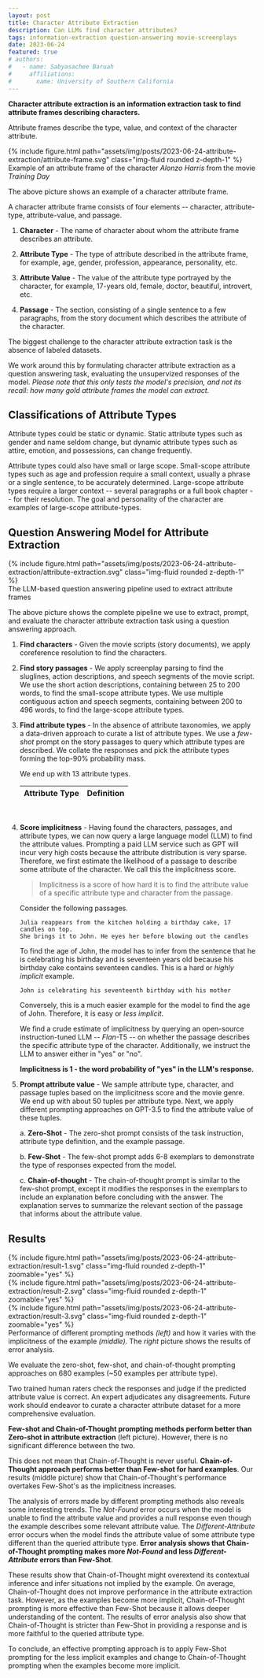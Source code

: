 ```yaml
---
layout: post
title: Character Attribute Extraction
description: Can LLMs find character attributes?
tags: information-extraction question-answering movie-screenplays
date: 2023-06-24
featured: true
# authors:
#   - name: Sabyasachee Baruah
#     affiliations:
#       name: University of Southern California
---
```


**Character attribute extraction is an information extraction task to find attribute frames describing characters.**

Attribute frames describe the type, value, and context of the character attribute.

<div class="row mt-3">
    <div class="col-sm mt-3 mt-md-0">
        {% include figure.html path="assets/img/posts/2023-06-24-attribute-extraction/attribute-frame.svg" 
        class="img-fluid rounded z-depth-1" %}
    </div>
</div>
<div class="caption">
    Example of an attribute frame of the character <i>Alonzo Harris</i> from the movie <i>Training Day</i>
</div>

The above picture shows an example of a character attribute frame.

A character attribute frame consists of four elements -- character, attribute-type, attribute-value, and passage.

1.  **Character** -
    The name of character about whom the attribute frame describes an attribute.

2.  **Attribute Type** -
    The type of attribute described in the attribute frame, for example, age, gender, profession, appearance, 
    personality, etc.

3.  **Attribute Value** -
    The value of the attribute type portrayed by the character, for example, 17-years old, female, doctor, beautiful,
    introvert, etc.

4.  **Passage** -
    The section, consisting of a single sentence to a few paragraphs, from the story document which describes the
    attribute of the character.

The biggest challenge to the character attribute extraction task is the absence of labeled datasets.

We work around this by formulating character attribute extraction as a question answering task, evaluating the
unsupervized responses of the model.
*Please note that this only tests the model's precision, and not its recall: how many gold attribute frames the model
can extract.*

## Classifications of Attribute Types

Attribute types could be static or dynamic.
Static attribute types such as gender and name seldom change, but dynamic attribute types such as attire, emotion, and
possessions, can change frequently.

Attribute types could also have small or large scope.
Small-scope attribute types such as age and profession require a small context, usually a phrase or a single sentence,
to be accurately determined.
Large-scope attribute types require a larger context -- several paragraphs or a full book chapter -- for their
resolution.
The goal and personality of the character are examples of large-scope attribute-types.

## Question Answering Model for Attribute Extraction

<div class="row">
    <div class="col-sm mt-3 mt-md-0">
        {% include figure.html path="assets/img/posts/2023-06-24-attribute-extraction/attribute-extraction.svg" 
        class="img-fluid rounded z-depth-1" %}
    </div>
</div>
<div class="caption">
    The LLM-based question answering pipeline used to extract attribute frames
</div>

The above picture shows the complete pipeline we use to extract, prompt, and evaluate the character attribute
extraction task using a question answering approach.

1.  **Find characters** -
    Given the movie scripts (story documents), we apply coreference resolution to find the characters.

2.  **Find story passages** -
    We apply screenplay parsing to find the sluglines, action descriptions, and speech segments of the movie script.
    We use the short action descriptions, containing between 25 to 200 words, to find the small-scope attribute types.
    We use multiple contiguous action and speech segments, containing between 200 to 496 words, to find the large-scope
    attribute types.

3.  **Find attribute types** -
    In the absence of attribute taxonomies, we apply a data-driven approach to curate a list of attribute types.
    We use a *few-shot* prompt on the story passages to query which attribute types are described.
    We collate the responses and pick the attribute types forming the top-90% probability mass.

    We end up with 13 attribute types.

    <table
    data-click-to-select="true"
    data-height="300"
    data-virtual-scroll-item-height="5px"
    data-pagination="false"
    data-toggle="table"
    data-url="{{ '/assets/json/attributes.json' | relative_url }}">
    <thead>
        <tr>
        <th data-field="attribute" data-halign="center" data-align="center" data-sortable="true">Attribute Type</th>
        <th data-field="definition" data-halign="center" data-align="center" data-sortable="true">Definition</th>
        </tr>
    </thead>
    </table>

<br>

4.  **Score implicitness** -
    Having found the characters, passages, and attribute types, we can now query a large language model (LLM) to find
    the attribute values.
    Prompting a paid LLM service such as GPT will incur very high costs because the attribute distribution is very
    sparse.
    Therefore, we first estimate the likelihood of a passage to describe some attribute of the character.
    We call this the implicitness score.

    > Implicitness is a score of how hard it is to find the attribute value of a specific attribute type and character
    > from the passage.

    Consider the following passages.

    ```
    Julia reappears from the kitchen holding a birthday cake, 17 candles on top. 
    She brings it to John. He eyes her before blowing out the candles
    ```

    To find the age of John, the model has to infer from the sentence that he is celebrating his birthday and is
    seventeen years old because his birthday cake contains seventeen candles.
    This is a hard or *highly implicit* example.

    ```
    John is celebrating his seventeenth birthday with his mother
    ```

    Conversely, this is a much easier example for the model to find the age of John.
    Therefore, it is easy or *less implicit*.

    We find a crude estimate of implicitness by querying an open-source instruction-tuned LLM -- *Flan*-T5 -- on
    whether the passage describes the specific attribute type of the character.
    Additionally, we instruct the LLM to answer either in "yes" or "no".

    **Implicitness is 1 - the word probability of "yes" in the LLM's response.**


5.  **Prompt attribute value** -
    We sample attribute type, character, and passage tuples based on the implicitness score and the movie genre.
    We end up with about 50 tuples per attribute type.
    Next, we apply different prompting approaches on GPT-3.5 to find the attribute value of these tuples.

    a.  **Zero-Shot** -
        The zero-shot prompt consists of the task instruction, attribute type definition, and the example passage.
    
    b.  **Few-Shot** -
        The few-shot prompt adds 6-8 exemplars to demonstrate the type of responses expected from the model.
    
    c.  **Chain-of-thought** -
        The chain-of-thought prompt is similar to the few-shot prompt, except it modifies the responses in the exemplars
        to include an explanation before concluding with the answer.
        The explanation serves to summarize the relevant section of the passage that informs about the attribute value.

## Results

<div class="row mt-3">
    <div class="col-sm mt-3 mt-md-0">
        {% include figure.html path="assets/img/posts/2023-06-24-attribute-extraction/result-1.svg" 
        class="img-fluid rounded z-depth-1" zoomable="yes" %}
    </div>
    <div class="col-sm mt-3 mt-md-0">
        {% include figure.html path="assets/img/posts/2023-06-24-attribute-extraction/result-2.svg" 
        class="img-fluid rounded z-depth-1" zoomable="yes" %}
    </div>
    <div class="col-sm mt-3 mt-md-0">
        {% include figure.html path="assets/img/posts/2023-06-24-attribute-extraction/result-3.svg" 
        class="img-fluid rounded z-depth-1" zoomable="yes" %}
    </div>
</div>
<div class="caption">
    Performance of different prompting methods <i>(left)</i> and how it varies with the implicitness of the
    example <i>(middle)</i>.
    The <i>right</i> picture shows the results of error analysis.
</div>

We evaluate the zero-shot, few-shot, and chain-of-thought prompting approaches on 680 examples (~50 examples per
attribute type).

Two trained human raters check the responses and judge if the predicted attribute value is
correct.
An expert adjudicates any disagreements.
Future work should endeavor to curate a character attribute dataset for a more comprehensive evaluation.

**Few-shot and Chain-of-Thought prompting methods perform better than Zero-shot in attribute extraction** (left 
picture).
However, there is no significant difference between the two.

This does not mean that Chain-of-Thought is never useful.
**Chain-of-Thought approach performs better than Few-shot for hard examples**.
Our results (middle picture) show that Chain-of-Thought's performance overtakes Few-Shot's as the implicitness 
increases.

The analysis of errors made by different prompting methods also reveals some interesting trends.
The *Not-Found* error occurs when the model is unable to find the attribute value and provides a null response even
though the example describes some relevant attribute value.
The *Different-Attribute* error occurs when the model finds the attribute value of some attribute type different than
the queried attribute type.
**Error analysis shows that Chain-of-Thought prompting makes more *Not-Found* and less *Different-Attribute* errors
than Few-Shot**.

These results show that Chain-of-Thought might overextend its contextual inference and infer situations not implied
by the example.
On average, Chain-of-Thought does not improve performance in the attribute extraction task.
However, as the examples become more implicit, Chain-of-Thought prompting is more effective than Few-Shot because it 
allows deeper understanding of the content.
The results of error analysis also show that Chain-of-Thought is stricter than Few-Shot in providing a response and is
more faithful to the queried attribute type.

To conclude, an effective prompting approach is to apply Few-Shot prompting for the less implicit examples and change
to Chain-of-Thought prompting when the examples become more implicit.